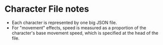 # Character File notes

- Each character is represented by one big JSON file.
- For "movement" effects, speed is measured as a proportion of the
  character's base movement speed, which is specified at the head of the file.